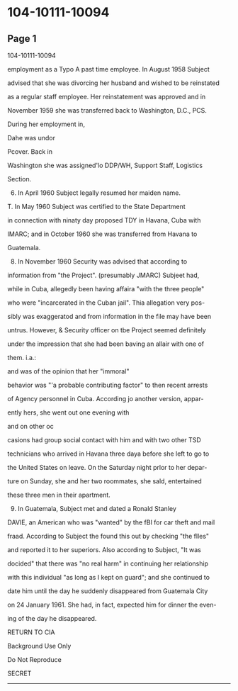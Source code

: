 # 104-10111-10094

## Page 1

104-10111-10094

employment as a Typo A past time employee. In August 1958 Subject

advised that she was divorcing her husband and wished to be reinstated

as a regular staff employee. Her reinstatement was approved and in

November 1959 she was transferred back to Washington, D.C., PCS.

During her employment in,

Dahe was undor

Pcover. Back in

Washington she was assigned'lo DDP/WH, Support Staff, Logistics

Section.

6. In April 1960 Subject legally resumed her maiden name.

T. In May 1960 Subject was certified to the State Department

in connection with ninaty day proposed TDY in Havana, Cuba with

IMARC; and in October 1960 she was transferred from Havana to

Guatemala.

8. In November 1960 Security was advised that according to

information from "the Project". (presumably JMARC) Subjeet had,

while in Cuba, allegedly been having affaira "with the three people"

who were "incarcerated in the Cuban jail". Thia allegation very pos-

sibly was exaggeratod and from information in the file may have been

untrus. However, & Security officer on tbe Project seemed definitely

under the impression that she had been baving an allair with one of

them. i.a.:

and was of the opinion that her "immoral"

behavior was "'a probable contributing factor" to then recent arrests

of Agency personnel in Cuba. According jo another version, appar-

ently hers, she went out one evening with

and on other oc

casions had group social contact with him and with two other TSD

technicians who arrived in Havana three daya before she left to go to

the United States on leave. On the Saturday night prlor to her depar-

ture on Sunday, she and her two roommates, she sald, entertained

these three men in their apartment.

9. In Guatemala, Subject met and dated a Ronald Stanley

DAVIE, an American who was "wanted" by the fBI for car theft and mail

fraad. According to Subject the found this out by checking "the flles"

and reported it to her superiors. Also according to Subject, "It was

docided" that there was "no real harm" in continuing her relationship

with this individual "as long as I kept on guard"; and she continued to

date him until the day he suddenly disappeared from Guatemala City

on 24 January 1961. She had, in fact, expected him for dinner the even-

ing of the day he disappeared.

RETURN TO CIA

Background Use Only

Do Not Reproduce

SECRET

---


